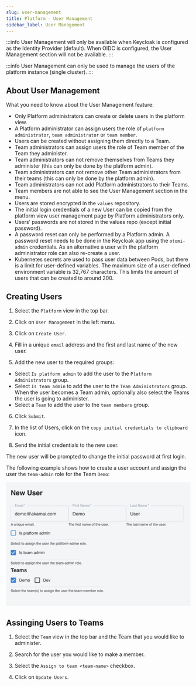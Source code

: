 ```yaml
---
slug: user-management
title: Platform - User Management
sidebar_label: User Management
---
```


:::info
User Management will only be available when Keycloak is configured as the Identity Provider (default). When OIDC is configured, the User Management section will not be available.
:::

:::info
User Management can only be used to manage the users of the platform instance (single cluster).
:::

## About User Management

What you need to know about the User Management feature:

- Only Platform administrators can create or delete users in the platform view.
- A Platform administrator can assign users the role of `platform administrator`, `team administrator` or `team member`.
- Users can be created without assigning them directly to a Team.
- Team administrators can assign users the role of Team member of the Team they administer.
- Team administrators can not remove themselves from Teams they administer (this can only be done by the platform admin).
- Team administrators can not remove other Team administrators from their teams (this can only be done by the platform admin).
- Team administrators can not add Platform administrators to their Teams.
- Team members are not able to see the User Management section in the menu.
- Users are stored encrypted in the `values` repository.
- The initial login credentials of a new User can be copied from the platform view user management page by Platform administrators only.
- Users’ passwords are not stored in the values repo (except initial password).
- A password reset can only be performed by a Platform admin. A password reset needs to be done in the Keycloak app using the `otomi-admin` credentials. As an alternative a user with the platform administrator role can also re-create a user.
- Kubernetes secrets are used to pass user data between Pods, but there is a limit for user-defined variables. The maximum size of a user-defined environment variable is 32,767 characters. This limits the amount of users that can be created to around 200.

## Creating Users

1. Select the `Platform` view in the top bar.

2. Click on `User Management` in the left menu.

3. Click on `Create User`.

4. Fill in a unique `email` address and the first and last name of the new user.

5. Add the new user to the required groups:

- Select `Is platform admin` to add the user to the `Platform Administrators` group.
- Select `Is team admin` to add the user to the `Team Administrators` group. When the user becomes a Team admin, optionally also select the Teams the user is going to administer.
- Select a `Team` to add the user to the `team members` group.

6. Click `Submit`.

7. In the list of Users, click on the `copy initial credentials to clipboard` icon.

8. Send the initial credentials to the new user.

The new user will be prompted to change the initial password at first login.

The following example shows how to create a user account and assign the user the `team-admin` role for the Team `Demo`:

![User Management](../../img/create-user.png)

## Assinging Users to Teams

1. Select the `Team` view in the top bar and the Team that you would like to administer.

2. Search for the user you would like to make a member.

3. Select the `Assign to team <team-name>` checkbox.

4. Click on `Update Users`.





